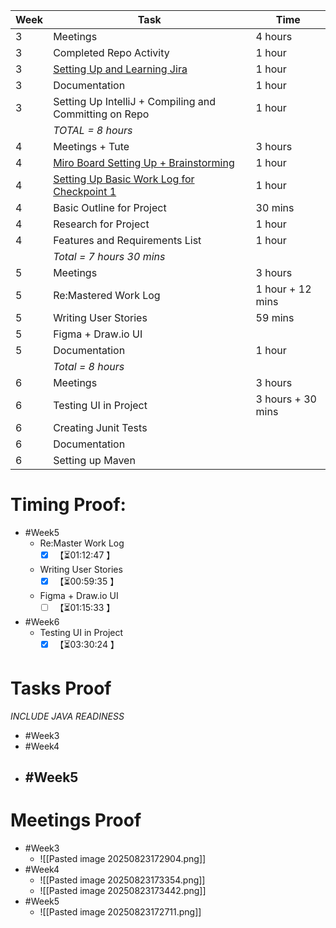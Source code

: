 | **Week** | **Task**                                                                                                                                                          | **Time**          |
| -------- | ----------------------------------------------------------------------------------------------------------------------------------------------------------------- | ----------------- |
| 3        | Meetings                                                                                                                                                          | 4 hours           |
| 3        | Completed Repo Activity                                                                                                                                           | 1 hour            |
| 3        | [Setting Up and Learning Jira](https://softwarecab302.atlassian.net/jira/software/projects/SCRUM/summary)                                                         | 1 hour            |
| 3        | Documentation                                                                                                                                                     | 1 hour            |
| 3        | Setting Up IntelliJ + Compiling and Committing on Repo                                                                                                            | 1 hour            |
|          | *TOTAL = 8 hours*                                                                                                                                                 |                   |
| 4        | Meetings + Tute                                                                                                                                                   | 3 hours           |
| 4        | [Miro Board Setting Up + Brainstorming](https://miro.com/app/board/uXjVJTioquY=/)                                                                                 | 1 hour            |
| 4        | [Setting Up Basic Work Log for Checkpoint 1](https://docs.google.com/document/d/1L9IiitUAt8Bo-wTfecQ8EK1HEUp3s1QUE8nfyZk508M/edit?tab=t.0#heading=h.scivdxegvvoe) | 1 hour            |
| 4        | Basic Outline for Project                                                                                                                                         | 30 mins           |
| 4        | Research for Project                                                                                                                                              | 1 hour            |
| 4        | Features and Requirements List                                                                                                                                    | 1 hour            |
|          | *Total = 7 hours 30 mins*                                                                                                                                         |                   |
| 5        | Meetings                                                                                                                                                          | 3 hours           |
| 5        | Re:Mastered Work Log                                                                                                                                              | 1 hour + 12 mins  |
| 5        | Writing User Stories                                                                                                                                              | 59 mins           |
| 5        | Figma + Draw.io UI                                                                                                                                                |                   |
| 5        | Documentation                                                                                                                                                     | 1 hour            |
|          | *Total = 8 hours*                                                                                                                                                 |                   |
| 6        | Meetings                                                                                                                                                          | 3 hours           |
| 6        | Testing UI in Project                                                                                                                                             | 3 hours + 30 mins |
| 6        | Creating Junit Tests                                                                                                                                              |                   |
| 6        | Documentation                                                                                                                                                     |                   |
| 6        | Setting up Maven                                                                                                                                                  |                   |

# Timing Proof:
- #Week5
	- Re:Master Work Log
		- [x] <span class="timer-p" id="uUFXEfh" data-dur="4367" data-ts="1755934931">【⏳01:12:47 】</span> 
	- Writing User Stories
		- [x] <span class="timer-p" id="uUGg3C7" data-dur="3575" data-ts="1755938517">【⏳00:59:35 】</span> 
	- Figma + Draw.io UI
		- [ ] <span class="timer-r" id="uVkEDuy" data-dur="4533" data-ts="1756536385">【⏳01:15:33 】</span> 
- #Week6
	- Testing UI in Project
		- [x] <span class="timer-p" id="uVjNdds" data-dur="12624" data-ts="1756531800">【⏳03:30:24 】</span> 
# Tasks Proof
*INCLUDE JAVA READINESS*
- #Week3 
- #Week4 
- #Week5 
	- 
# Meetings Proof

- #Week3 
	- ![[Pasted image 20250823172904.png]]
- #Week4 
	- ![[Pasted image 20250823173354.png]]
	- ![[Pasted image 20250823173442.png]]
- #Week5
	- ![[Pasted image 20250823172711.png]]
